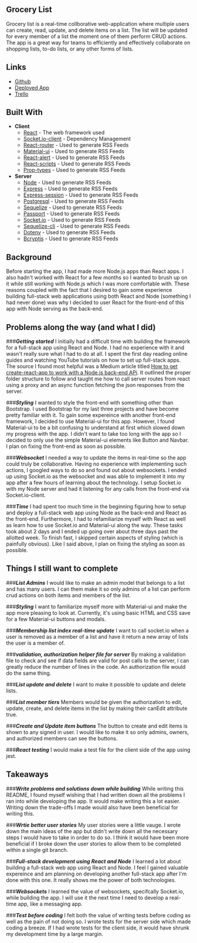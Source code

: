## Grocery List

Grocery list is a real-time collborative web-application where multiple users can create, read, update, and delete items on a list. The list will be updated for every member of a list the moment one of them perform CRUD actions. The app is a great way for teams to efficiently and effectively collaborate on shopping lists, to-do lists, or any other forms of lists.

## Links

* [Github](https://github.com/brandonkimmmm/grocery-list)
* [Deployed App](https://brandonkimmmm-grocery-list.herokuapp.com/)
* [Trello](https://trello.com/b/f6ryUiwP/grocery-list)

## Built With

* **Client**
	* [React](http://www.dropwizard.io/1.0.2/docs/) - The web framework used
	* [Socket.io-client](https://maven.apache.org/) - Dependency Management
	* [React-router](https://rometools.github.io/rome/) - Used to generate RSS Feeds
	* [Material-ui](https://rometools.github.io/rome/) - Used to generate RSS Feeds
	* [React-alert](https://rometools.github.io/rome/) - Used to generate RSS Feeds
	* [React-scripts](https://rometools.github.io/rome/) - Used to generate RSS Feeds
	* [Prop-types](https://rometools.github.io/rome/) - Used to generate RSS Feeds
* **Server**
	* [Node](https://rometools.github.io/rome/) - Used to generate RSS Feeds
	* [Express](https://rometools.github.io/rome/) - Used to generate RSS Feeds
	* [Express-session](https://rometools.github.io/rome/) - Used to generate RSS Feeds
	* [Postgresql](https://rometools.github.io/rome/) - Used to generate RSS Feeds
	* [Sequelize](https://rometools.github.io/rome/) - Used to generate RSS Feeds
	* [Passport](https://rometools.github.io/rome/) - Used to generate RSS Feeds
	* [Socket.io](https://rometools.github.io/rome/) - Used to generate RSS Feeds
	* [Sequelize-cli](https://rometools.github.io/rome/) - Used to generate RSS Feeds
	* [Dotenv](https://rometools.github.io/rome/) - Used to generate RSS Feeds
	* [Bcryptjs](https://rometools.github.io/rome/) - Used to generate RSS Feeds

## Background

Before starting the app, I had made more Node.js apps than React apps. I also hadn't worked with React for a few months so I wanted to brush up on it while still working with Node.js which I was more comfortable with. These reasons coupled with the fact that I desired to gain some experience building full-stack web applications using both React and Node (something I had never done) was why I decided to user React for the front-end of this app with Node serving as the back-end. 

## Problems along the way (and what I did)

###___Getting started___
I initially had a difficult time with building the framework for a full-stack app using React and Node. I had no experience with it and wasn't really sure what I had to do at all. I spent the first day reading online guides and watching YouTube tutorials on how to set up full-stack apps. The source I found most helpful was a Medium article titled [How to get create-react-app to work with a Node.js back-end APi](https://medium.freecodecamp.org/how-to-make-create-react-app-work-with-a-node-backend-api-7c5c48acb1b0). It outlined the proper folder structure to follow and taught me how to call server routes from react using a proxy and an async function fetching the json responses from the server. 

###___Styling___
I wanted to style the front-end with something other than Bootstrap. I used Bootstrap for my last three projects and have become pretty familiar with it. To gain some expereince with another front-end framework, I decided to use Material-ui for this app. However, I found Material-ui to be a bit confusing to understand at first which slowed down my progress with the app. I didn't want to take too long with the app so I decided to only use the simple Material-ui elements like Button and Navbar. I plan on fixing the front-end as soon as possible. 

###___Websocket___
I needed a way to update the items in real-time so the app could truly be collaborative. Having no experience with implementing such actions, I googled ways to do so and found out about websockets. I ended up using Socket.io as the websocket and was able to implement it into my app after a few hours of learning about the technology. I setup Socket.io with my Node server and had it listening for any calls from the front-end via Socket.io-client.

###___Time___
I had spent too much time in the beginning figuring how to setup and deploy a full-stack web app using Node as the back-end and React as the front-end. Furthermore, I had to refamiliarize myself with React as well as learn how to use Socket.io and Material-ui along the way. These tasks took about 2 days and I ended up going over about three days past the allotted week. To finish fast, I skipped certain aspects of styling (which is painfully obvious). Like I said above, I plan on fixing the styling as soon as possible. 

## Things I still want to complete

###***List Admins***
I would like to make an admin model that belongs to a list and has many users. I can them make it so only admins of a list can perform crud actions on both items and members of the list.

###***Styling***
I want to familiarize myself more with Material-ui and make the app more pleasing to look at. Currently, it's using basic HTML and CSS save for a few Material-ui buttons and modals.

###***Membership list index real-time update***
I want to call socket.io when a user is removed as a member of a list and have it return a new array of lists the user is a member of.

###***validation, authorization helper file for server***
By making a validation file to check and see if data fields are valid for post calls to the server, I can greatly reduce the number of lines in the code. An authorization file would do the same thing. 

###***List update and delete***
I want to make it possible to update and delete lists.

###***List member tiers***
Members would be given the authorization to edit, update, create, and delete items in the list by making their canEdit attribute true.

###***Create and Update item buttons***
The button to create and edit items is shown to any signed in user. I would like to make it so only admins, owners, and authorized members can see the buttons.

###***React testing***
I would make a test file for the client side of the app using jest.

## Takeaways

###***Write problems and solutions down while building***
While writing this README, I found myself wishing that I had written down all the problems I ran into while developing the app. It would make writing this a lot easier. Writing down the trade-offs I made would also have been beneficial for writing this. 

###***Wrtie better user stories***
My user stories were a little vauge. I wrote down the main ideas of the app but didn't write down all the necessary steps I would have to take in order to do so. I think it would have been more beneficial if I broke down the user stories to allow them to be completed within a single git branch. 

###***Full-stack development using React and Node***
I learned a lot about building a full-stack web app using React and Node. I feel I gained valuable expereince and am planning on developing another full-stack app after I'm done with this one. It really shows me the power of both technologies.

###***Websockets***
I learned the value of websockets, specifcally Socket.io, while building the app. I will use it the next time I need to develop a real-time app, like a messaging app.

###***Test before coding***
I felt both the value of writing tests before coding as well as the pain of not doing so. I wrote tests for the server side which made coding a breeze. If I had wrote tests for the client side, it would have shrunk my development time by a large margin. 